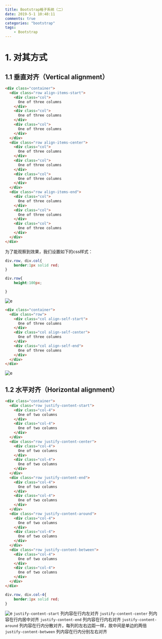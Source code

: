 ```yaml
---
title: Bootstrap格子系统（二）
date: 2019-5-1 10:48:11
comments: true
categories: "bootstrap"
tags: 
    - Bootstrap
---
```

# 1. 对其方式
## 1.1 垂直对齐（Vertical alignment）
``` html
<div class="container">
  <div class="row align-items-start">
    <div class="col">
      One of three columns
    </div>
    <div class="col">
      One of three columns
    </div>
    <div class="col">
      One of three columns
    </div>
  </div>
  <div class="row align-items-center">
    <div class="col">
      One of three columns
    </div>
    <div class="col">
      One of three columns
    </div>
    <div class="col">
      One of three columns
    </div>
  </div>
  <div class="row align-items-end">
    <div class="col">
      One of three columns
    </div>
    <div class="col">
      One of three columns
    </div>
    <div class="col">
      One of three columns
    </div>
  </div>
</div>
```

为了能观察到效果，我们设置如下的css样式：
``` css
div.row, div.col{
    border:1px solid red;
}

div.row{
    height:100px;

}
```

![e](/images/201904/2019-04-30_115523.jpg "效果")
``` html
<div class="container">
  <div class="row">
    <div class="col align-self-start">
      One of three columns
    </div>
    <div class="col align-self-center">
      One of three columns
    </div>
    <div class="col align-self-end">
      One of three columns
    </div>
  </div>
</div>
```

![e](/images/201904/2019-04-30_115739.jpg "效果")

## 1.2 水平对齐（Horizontal alignment）
```html
<div class="container">
  <div class="row justify-content-start">
    <div class="col-4">
      One of two columns
    </div>
    <div class="col-4">
      One of two columns
    </div>
  </div>
  <div class="row justify-content-center">
    <div class="col-4">
      One of two columns
    </div>
    <div class="col-4">
      One of two columns
    </div>
  </div>
  <div class="row justify-content-end">
    <div class="col-4">
      One of two columns
    </div>
    <div class="col-4">
      One of two columns
    </div>
  </div>
  <div class="row justify-content-around">
    <div class="col-4">
      One of two columns
    </div>
    <div class="col-4">
      One of two columns
    </div>
  </div>
  <div class="row justify-content-between">
    <div class="col-4">
      One of two columns
    </div>
    <div class="col-4">
      One of two columns
    </div>
  </div>
</div>
```

``` css
div.row, div.col-4{
    border:1px solid red;
}
```

![e](/images/201904/2019-05-01_082107.jpg "效果")
`justify-content-start`        列内容在行内左对齐
`justify-content-center`     列内容在行内居中对齐
`justify-content-end`          列内容在行内右对齐
`justify-content-around`     列内容在行内分散对齐，每列的左右边距一样，故中间是单边的两倍
`justify-content-between`   列内容在行内分别左右对齐





























